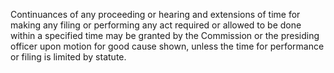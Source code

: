 Continuances of any proceeding or hearing and extensions of time for making any filing or performing any act required or allowed to be done within a specified time may be granted by the Commission or the presiding officer upon motion for good cause shown, unless the time for performance or filing is limited by statute.

